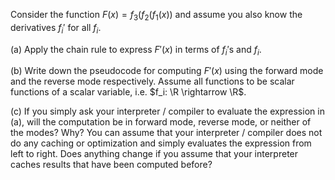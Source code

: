 Consider the function $F(x) = f_3(f_2(f_1(x))$ and assume you  also know the derivatives $f_i'$ for all $f_i$. 

(a) Apply the chain rule to express $F'(x)$ in terms of $f_i'$s and $f_i$.

(b) Write down the pseudocode for computing $F'(x)$ using the forward mode and the reverse mode respectively. Assume all functions to be scalar functions of a scalar variable, i.e. $f_i: \R \rightarrow \R$.

(c) If you simply ask your interpreter / compiler to evaluate the expression in (a), will the computation be in forward mode, reverse mode, or neither of the modes? Why? You can assume that your interpreter / compiler does not do any caching or optimization and simply evaluates the expression from left to right. Does anything change if you assume that your interpreter caches results that have been computed before?

